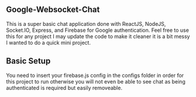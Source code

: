 
## Google-Websocket-Chat
This is a super basic chat application done with ReactJS, NodeJS, Socket.IO, Express, and Firebase for Google authentication.
Feel free to use this for any project I may update the code to make it cleaner it is a bit messy I wanted to do a quick mini project.

## Basic Setup
You need to insert your firebase.js config in the configs folder in order for this project to run otherwise you will not even be able to see chat as being authenticated is required but easily removeable.

